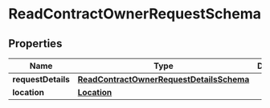 

# ReadContractOwnerRequestSchema


## Properties

Name | Type | Description | Notes
------------ | ------------- | ------------- | -------------
**requestDetails** | [**ReadContractOwnerRequestDetailsSchema**](ReadContractOwnerRequestDetailsSchema.md) |  |  [optional]
**location** | [**Location**](Location.md) |  |  [optional]



